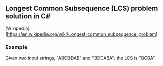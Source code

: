 ## Longest Common Subsequence (LCS) problem solution in C#

[Wikipedia] (https://en.wikipedia.org/wiki/Longest_common_subsequence_problem)


### Example
Given two input strings, "ABCBDAB" and "BDCABA", the LCS is "BCBA".
